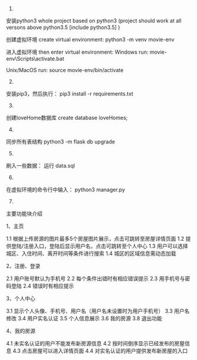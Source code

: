 1. 
安装python3
whole project based on python3
(project should work at all versons above python3.5 [include python3.5] )

创建虚拟环境 create virtual environment:
python3 -m venv  movie-env

进入虚拟环境
then enter virtual environment:
Windows run:
movie-env\Scripts\activate.bat

Unix/MacOS run:
source movie-env/bin/activate


2. 
安装pip3，然后执行：
pip3 install -r requirements.txt

3.
创建loveHome数据库
create database loveHomes;

4. 
同步所有表结构
python3 -m flask db upgrade

5.
刷入一些数据：
运行 data.sql

6.
在虚拟环境的命令行中输入：
python3 manager.py

7.
主要功能块介绍

1、主页

1.1 根据上传房源的图片最多5个房屋图片展示，点击可跳转至房屋详情页面
1.2 提供登陆/注册入口，登陆后显示用户名，点击可跳转至个人中心
1.3 用户可以选择城区、入住时间、离开时间等条件进行搜索
1.4 城区的区域信息需动态加载

2、注册、登录

2.1 用户账号默认为手机号
2.2 每个条件出错时有相应错误提示
2.3 用手机号与密码登陆
2.4 错误时有相应提示

3、个人中心

3.1 显示个人头像、手机号、用户名（用户名未设置时为用户手机号）
3.3 用户名修改
3.4 用户实名认证
3.5 个人信息展示
3.6 我的房源
3.8 退出功能

4、我的房源

4.1 未实名认证的用户不能发布新房源信息
4.2 按时间倒序显示已经发布的房屋信息
4.3 点击房屋可以进入详情页面
4.4 对实名认证的用户提供发布新房屋的入口
      





